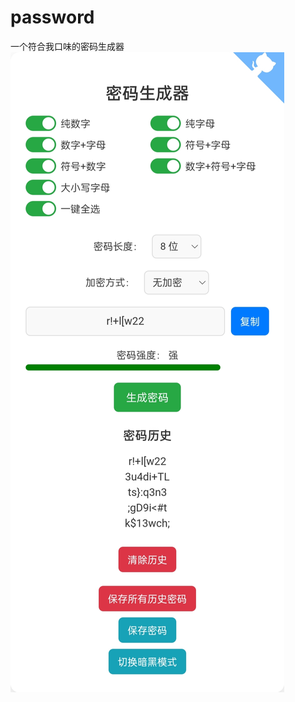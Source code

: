 # password
一个符合我口味的密码生成器
![演示图](https://raw.githubusercontent.com/ix520/password/refs/heads/main/IMG_20250126_205709.jpg)
